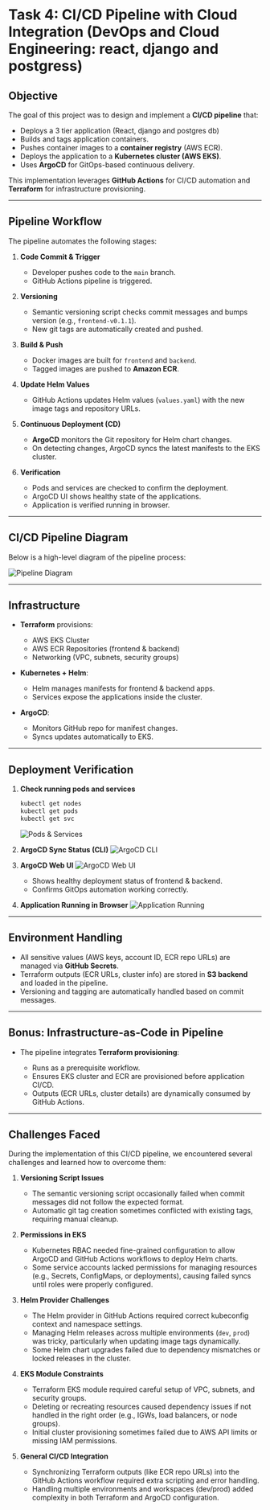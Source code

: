 # Task 4: CI/CD Pipeline with Cloud Integration (DevOps and Cloud Engineering: react, django and postgress)

## Objective

The goal of this project was to design and implement a **CI/CD pipeline** that:

- Deploys a 3 tier application (React, django and postgres db)
- Builds and tags application containers.
- Pushes container images to a **container registry** (AWS ECR).
- Deploys the application to a **Kubernetes cluster (AWS EKS)**.
- Uses **ArgoCD** for GitOps-based continuous delivery.

This implementation leverages **GitHub Actions** for CI/CD automation and **Terraform** for infrastructure provisioning.

---

## Pipeline Workflow

The pipeline automates the following stages:

1. **Code Commit & Trigger**

   - Developer pushes code to the `main` branch.
   - GitHub Actions pipeline is triggered.

2. **Versioning**

   - Semantic versioning script checks commit messages and bumps version (e.g., `frontend-v0.1.1`).
   - New git tags are automatically created and pushed.

3. **Build & Push**

   - Docker images are built for `frontend` and `backend`.
   - Tagged images are pushed to **Amazon ECR**.

4. **Update Helm Values**

   - GitHub Actions updates Helm values (`values.yaml`) with the new image tags and repository URLs.

5. **Continuous Deployment (CD)**

   - **ArgoCD** monitors the Git repository for Helm chart changes.
   - On detecting changes, ArgoCD syncs the latest manifests to the EKS cluster.

6. **Verification**

   - Pods and services are checked to confirm the deployment.
   - ArgoCD UI shows healthy state of the applications.
   - Application is verified running in browser.

---

## CI/CD Pipeline Diagram

Below is a high-level diagram of the pipeline process:

![Pipeline Diagram](pipline.png)

---

## Infrastructure

- **Terraform** provisions:

  - AWS EKS Cluster
  - AWS ECR Repositories (frontend & backend)
  - Networking (VPC, subnets, security groups)

- **Kubernetes + Helm**:

  - Helm manages manifests for frontend & backend apps.
  - Services expose the applications inside the cluster.

- **ArgoCD**:

  - Monitors GitHub repo for manifest changes.
  - Syncs updates automatically to EKS.

---

## Deployment Verification

1. **Check running pods and services**

   ```bash
   kubectl get nodes
   kubectl get pods
   kubectl get svc
   ```

   ![Pods & Services](terminal.png)

2. **ArgoCD Sync Status (CLI)**
   ![ArgoCD CLI](argo.png)

3. **ArgoCD Web UI**
   ![ArgoCD Web UI](argocdweb.png)

   - Shows healthy deployment status of frontend & backend.
   - Confirms GitOps automation working correctly.

4. **Application Running in Browser**
   ![Application Running](app.png)

---

## Environment Handling

- All sensitive values (AWS keys, account ID, ECR repo URLs) are managed via **GitHub Secrets**.
- Terraform outputs (ECR URLs, cluster info) are stored in **S3 backend** and loaded in the pipeline.
- Versioning and tagging are automatically handled based on commit messages.

---

## Bonus: Infrastructure-as-Code in Pipeline

- The pipeline integrates **Terraform provisioning**:

  - Runs as a prerequisite workflow.
  - Ensures EKS cluster and ECR are provisioned before application CI/CD.
  - Outputs (ECR URLs, cluster details) are dynamically consumed by GitHub Actions.

---

## Challenges Faced

During the implementation of this CI/CD pipeline, we encountered several challenges and learned how to overcome them:

1. **Versioning Script Issues**

   - The semantic versioning script occasionally failed when commit messages did not follow the expected format.
   - Automatic git tag creation sometimes conflicted with existing tags, requiring manual cleanup.

2. **Permissions in EKS**

   - Kubernetes RBAC needed fine-grained configuration to allow ArgoCD and GitHub Actions workflows to deploy Helm charts.
   - Some service accounts lacked permissions for managing resources (e.g., Secrets, ConfigMaps, or deployments), causing failed syncs until roles were properly configured.

3. **Helm Provider Challenges**

   - The Helm provider in GitHub Actions required correct kubeconfig context and namespace settings.
   - Managing Helm releases across multiple environments (`dev`, `prod`) was tricky, particularly when updating image tags dynamically.
   - Some Helm chart upgrades failed due to dependency mismatches or locked releases in the cluster.

4. **EKS Module Constraints**

   - Terraform EKS module required careful setup of VPC, subnets, and security groups.
   - Deleting or recreating resources caused dependency issues if not handled in the right order (e.g., IGWs, load balancers, or node groups).
   - Initial cluster provisioning sometimes failed due to AWS API limits or missing IAM permissions.

5. **General CI/CD Integration**

   - Synchronizing Terraform outputs (like ECR repo URLs) into the GitHub Actions workflow required extra scripting and error handling.
   - Handling multiple environments and workspaces (dev/prod) added complexity in both Terraform and ArgoCD configuration.
